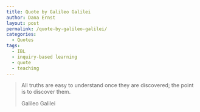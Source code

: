 ```yaml
---
title: Quote by Galileo Galilei
author: Dana Ernst
layout: post
permalink: /quote-by-galileo-galilei/
categories:
  - Quotes
tags:
  - IBL
  - inquiry-based learning
  - quote
  - teaching
---
```


<blockquote>
<p>All truths are easy to understand once they are discovered; the point is to discover them.</p>
<footer>Galileo Galilei</footer>
</blockquote>
